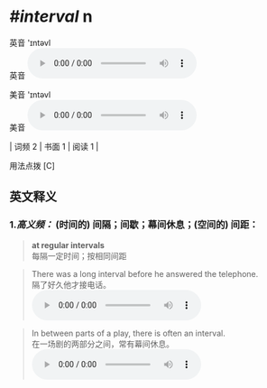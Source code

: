 # ***\#interval*** n
英音 'ɪntəvl  
英音
<audio src="./media/interval-B.aac" controls="controls"></audio>

美音 'ɪntəvl  
美音
<audio src="./media/interval.aac" controls="controls"></audio>



| 词频 2 | 书面 1 | 阅读 1 |  

用法点拨  [C]

英文释义
---
### 1.*高义频：* **(时间的) 间隔；间歇；幕间休息；(空间的) 间距：**  

 > **at regular intervals**   
 > 每隔一定时间；按相同间距    

 > There was a long interval before he answered the telephone.   
 > 隔了好久他才接电话。    
<audio src="./media/interval-1.aac" controls="controls"></audio>

 > In between parts of a play, there is often an interval.  
 > 在一场剧的两部分之间，常有幕间休息。    
<audio src="./media/interval-2.aac" controls="controls"></audio>


